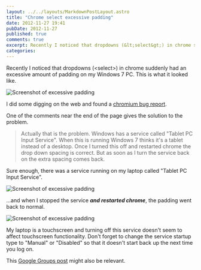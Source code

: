 ```yaml
---
layout: ../../layouts/MarkdownPostLayout.astro
title: "Chrome select excessive padding"
date: 2012-11-27 19:41
pubDate: 2012-11-27
published: true
comments: true
excerpt: Recently I noticed that dropdowns (&lt;select&gt;) in chrome suddenly had an excessive amount of padding on my Windows 7 PC. Here's how to fix that.
categories: 
---
```


Recently I noticed that dropdowns (&lt;select&gt;) in chrome suddenly had an excessive amount of padding on my Windows 7 PC.  This is what it looked like.

![Screenshot of excessive padding](https://mattheyan.github.io/EndlessObsession/images/select-pad.png)

I did some digging on the web and found a [chromium bug report](http://code.google.com/p/chromium/issues/detail?id=146745).

One of the comments near the end of the page gives the solution to the problem.

> Actually that is the problem. Windows has a service called "Tablet PC Input Service". When this is running Windows 7 thinks it's a tablet instead of a desktop. Once I turned this off and restarted chrome the drop down spacing is correct. But as soon as I turn the service back on the extra spacing comes back.

Sure enough, there was a service running on my laptop called "Tablet PC Input Service".

![Screenshot of excessive padding](https://mattheyan.github.io/EndlessObsession/images/tablet-pc-input-service.png)

...and when I stopped the service _**and restarted chrome**_, the padding went back to normal.

![Screenshot of excessive padding](https://mattheyan.github.io/EndlessObsession/images/select-nopad.png)

My laptop is a touchscreen and turning off this service doesn't seem to affect touchscreen functionality.  Don't forget to change the service startup type to "Manual" or "Disabled" so that it doesn't start back up the next time you log on.

This [Google Groups post](http://productforums.google.com/forum/#!topic/chrome/EIgNjmURGbo) might also be relevant.
